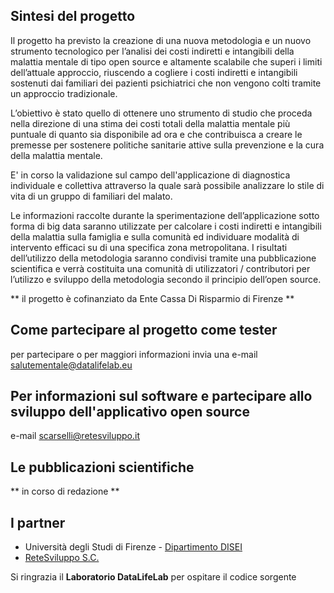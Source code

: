## Sintesi del progetto

Il progetto ha previsto la creazione di una nuova metodologia e un nuovo strumento tecnologico per l’analisi dei costi
indiretti e intangibili della malattia mentale di tipo open source e altamente scalabile che superi i limiti dell’attuale
approccio, riuscendo a cogliere i costi indiretti e intangibili sostenuti dai familiari dei pazienti psichiatrici che non
vengono colti tramite un approccio tradizionale.

L’obiettivo è stato quello di ottenere uno strumento di studio che proceda nella direzione di una stima dei costi totali della
malattia mentale più puntuale di quanto sia disponibile ad ora e che contribuisca a creare le premesse per sostenere
politiche sanitarie attive sulla prevenzione e la cura della malattia mentale.

E' in corso la validazione sul campo dell'applicazione di diagnostica individuale e collettiva attraverso la quale sarà possibile analizzare lo stile di vita di un gruppo di familiari del malato.

Le informazioni raccolte durante la sperimentazione dell’applicazione sotto forma di big data saranno utilizzate per
calcolare i costi indiretti e intangibili della malattia sulla famiglia e sulla comunità ed individuare modalità di intervento
efficaci su di una specifica zona metropolitana. I risultati dell’utilizzo della metodologia saranno condivisi tramite una
pubblicazione scientifica e verrà costituita una comunità di utilizzatori / contributori per l’utilizzo e sviluppo della
metodologia secondo il principio dell’open source.

** il progetto è cofinanziato da Ente Cassa Di Risparmio di Firenze **

## Come partecipare al progetto come tester
per partecipare o per maggiori informazioni invia una e-mail salutementale@datalifelab.eu

## Per informazioni sul software e partecipare allo sviluppo dell'applicativo open source
e-mail scarselli@retesviluppo.it

## Le pubblicazioni scientifiche
** in corso di redazione **


## I partner

* Università degli Studi di Firenze - [Dipartimento DISEI](https://www.disei.unifi.it/)
* [ReteSviluppo S.C.](https://www.retesviluppo.it)

Si ringrazia il **Laboratorio DataLifeLab** per ospitare il codice sorgente
